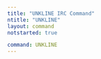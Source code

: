 ```yaml
---
title: "UNKLINE IRC Command"
ntitle: "UNKLINE"
layout: command
notstarted: true

command: UNKLINE
---
```

